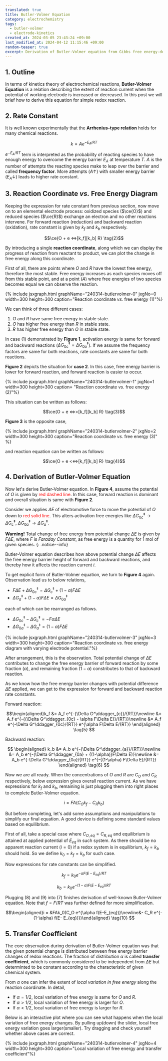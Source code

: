 ```yaml
---
translated: true
title: Butler-Volmer Equation
category: electrochemistry
tags:
  - butler-volmer
  - electrode-kinetics
created_at: 2024-03-05 23:43:24 +09:00
last_modified_at: 2024-04-12 11:15:46 +09:00
random-teaser: true
excerpt: Derivation of Butler-Volmer equation from Gibbs free energy-dependent expression of rate constants.
---
```


## 1. Outline

In terms of kinetics theory of electrochemical reactions, **Butler-Volmer Equation** is a relation describing the extent of reaction current when the potential of working electrode is increased or decreased.  In this post we will brief how to derive this equation for simple redox reaction.

## 2. Rate Constant

It is well known experimentally that the **Arrhenius-type relation** holds for many chemical reactions.

$$ k = Ae^{-E_A/RT} \tag{1}$$

$e^{-E_A/RT}$ term is interpreted as the probability of reacting species to have enough energy to overcome the energy barrier $E_A$ at temperature $T$.  $A$ is the number of attempts the reacting species make to leap over the barrier and called **frequency factor**.  More attempts ($A\uparrow$) with smaller energy barrier ($E_A\downarrow$) leads to higher rate constant.

## 3. Reaction Coordinate *vs.* Free Energy Diagram

Keeping the expression for rate constant from previous section, now move on to an elemental electrode process: oxidized species ($\ce{O}$) and reduced species ($\ce{R}$) exchange an electron and no other reactions intervene.  For forward reaction (reduction) and backward reaction (oxidation), rate constant is given by ${k_f}$ and ${k_b}$ respectively.

$$\ce{O + e <=>[k_f][k_b] R} \tag{2}$$

By introducing a single **reaction coordinate**, along which we can display the progress of reaction from reactant to product, we can plot the change in free energy along this coordinate.

First of all, there are points where $O$ and $R$ have the lowest free energy, therefore the most stable.  Free energy increases as each species moves off from this stable point, and at a point ($A$) where free energies of two species becomes equal we can observe the reaction.

{% include jsxgraph.html graphName="240314-butlervolmer-0" jxgNo=0 width=300 height=300 caption="Reaction coordinate *vs.* free energy (1)"%}

We can think of three different cases:
1. $O$ and $R$ have same free energy in stable state.
2. $O$ has higher free energy than $R$ in stable state.
3. $R$ has higher free energy than $O$ in stable state.

In case (1) demonstrated by **Figure 1**, activation energy is same for forward and backward reactions ($\Delta G^\ddagger_{0c}=\Delta G^\ddagger_{0a}$).  If we assume the frequency factors are same for both reactions, rate constants are same for both reactions.

**Figure 2** depicts the situation for **case 2**.  In this case, free energy barrier is lower for forward reaction, and forward reaction is easier to occur.

{% include jsxgraph.html graphName="240314-butlervolmer-1" jxgNo=1 width=300 height=300 caption= "Reaction coordinate *vs.* free energy (2)"%}

This situation can be written as follows:

$$\ce{O + e <=>>[k_f][k_b] R} \tag{3}$$

**Figure 3** is the opposite case,

{% include jsxgraph.html graphName="240314-butlervolmer-2" jxgNo=2 width=300 height=300 caption="Reaction coordinate *vs.* free energy (3)" %}

and reaction equation can be written as follows:

$$\ce{O + e <<=>[k_f][k_b] R} \tag{4}$$

## 4. Derivation of Butler-Volmer Equation

Now let's derive Butler-Volmer equation.  In **Figure 4**, assume the potential of $O$ is given by <font color='red'>red dashed line</font>.  In this case, forward reaction is dominant and overall situation is same with **Figure 2**.

Consider we applies $\Delta E$ of electromotive force to move the potential of $O$ down to <font color='red'>red solid line</font>.  This alters activation free energies like $\Delta G^\ddagger_{0c} \rightarrow \Delta G^\ddagger_{c}$, $\Delta G^\ddagger_{0a} \rightarrow \Delta G^\ddagger_{a}$.

**Warning!**  Total change of free energy from potential change $\Delta E$ is given by $F\Delta E$, where $F$ is *Faraday Constant*, as free energy is a quantity for 1 mol of given species.
{: .notice--info}

Butler-Volmer equation describes how above potential change $\Delta E$ affects the free energy barrier height of forward and backward reactions, and thereby how it affects the reaction current $i$.

To get explicit form of Butler-Volmer equation, we turn to **Figure 4** again.  Observation lead us to below relations,

- $F\Delta E + \Delta G^\ddagger_{0c} = \Delta G^\ddagger_c + (1-\alpha)F\Delta E$
- $\Delta G^\ddagger_{a} + (1-\alpha)F\Delta E =  \Delta G^\ddagger_{0a}$

each of which can be rearranged as follows.

- $\Delta G^\ddagger_{0c} -\Delta G^\ddagger_c = -F\alpha\Delta E$
- $\Delta G^\ddagger_{0a} - \Delta G^\ddagger_a = (1-\alpha)F\Delta E$

{% include jsxgraph.html graphName="240314-butlervolmer-3" jxgNo=3 width=300 height=300 caption="Reaction coordinate *vs.* free energy diagram with varying electrode potential."%}

After arrangement, this is the observation.  Total potential change of $\Delta E$ contributes to change the free energy barrier of forward reaction by some fraction ($\alpha$), and remaining fraction ($1-\alpha$) constributes to that of backward reaction.

As we know how the free energy barrier changes with potential difference $\Delta E$ applied, we can get to the expression for forward and backward reaction rate constants.

Forward reaction:

$$\begin{aligned}k_f &= A_f e^{-{\Delta G^\ddagger_{c}}/{RT}}\newline
&= A_f e^{-{(\Delta G^\ddagger_{0c} - \alpha F\Delta E)}/{RT}}\newline
&= A_f e^{-\Delta G^\ddagger_{0c}/{RT}} e^{\alpha F\Delta E/{RT}}
\end{aligned}  \tag{5}
$$

Backward reaction:

$$
\begin{aligned}
k_b &= A_b e^{-{\Delta G^\ddagger_{a}}/{RT}}\newline
&= A_b e^{-(\Delta G^\ddagger_{0a} + {(1-\alpha)}F\Delta E)}\newline
&= A_b e^{-\Delta G^\ddagger_{0a}/{RT}} e^{-{(1-\alpha) F\Delta E}/{RT}}
\end{aligned} \tag{6}
$$

Now we are all ready.  When the concentrations of $O$ and $R$ are $C_O$ and $C_R$ respectively, below expression gives overall reaction current.  As we have expressions for $k_f$ and $k_b$, remaining is just plugging them into right places to complete Butler-Volmer equation.

$$ i = FA({C_O}{k_f}-{C_R}{k_b}) \tag{7} $$

But before completing, let's add some assumptions and manipulations to simplify our final equation.  A good device is defining some standard values based on equilibrium.

First of all, take a special case where $C_{O, eq} = C_{R, eq}$ and equilibrium is attained at applied potential of $E_{eq}$ in such system.  As there should be no apparent reaction current ($i=0$) if a redox system is in equilibrium, $k_f = k_b$ should hold.  So we define $k_0 = k_f = k_b$ for such case.

Now expressions for rate constants can be simplified.

$$ k_f = k_0 e^{-{\alpha F(E-E_{eq})}/{RT}} \tag{8} $$

$$ k_b = k_0 e^{-{(1-\alpha) F(E-E_{eq})}/{RT}} \tag{9} $$

Plugging $(8)$ and $(9)$ into $(7)$ finishes derivation of well-known Butler-Volmer equation.  Note that $f = F/{RT}$ was further defined for more simplification. 

$$\begin{aligned}i = &FAk_0(C_O e^{\alpha f(E-E_{eq})}\newline&- C_R e^{-(1-\alpha) f(E- E_{eq})})\end{aligned} \tag{10} $$

## 5. Transfer Coefficient

The core observation during derivation of Butler-Volmer equation was that the given potential change is distributed between free energy barrier changes of redox reactions.  The fraction of distribution $\alpha$ is called **transfer coefficient**, which is commonly considered to be independent from $\Delta E$ but determinted to be constant according to the characteristic of given chemical system.

From $\alpha$ one can infer the extent of *local variation in free energy*  along the reaction coordinate.  In detail,

- If $\alpha = 1/2$, local variation of free energy is same for $O$ and $R$.
- If $\alpha\gt 1/2$, local variation of free energy is larger for $O$.
- If $\alpha\lt 1/2$, local variation of free energy is larger for $R$.

Below is an interactive plot where you can see what happens when the local variation of free energy changes.  By pulling up(down) the slider, local free energy variation goes larger(smaller).  Try dragging and check yourself whether above cases are correct.

{% include jsxgraph.html graphName="240314-butlervolmer-4" jxgNo=4 width=300 height=300 caption="Local variation of free energy and transfer coefficient"%}